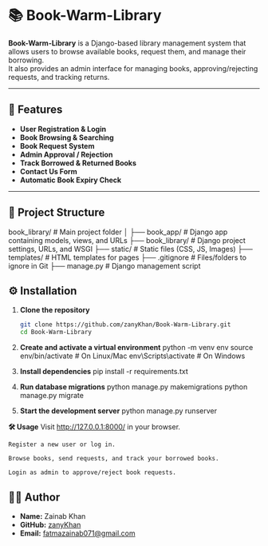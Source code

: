 # 📚 Book-Warm-Library

**Book-Warm-Library** is a Django-based library management system that allows users to browse available books, request them, and manage their borrowing.  
It also provides an admin interface for managing books, approving/rejecting requests, and tracking returns.

---

## 🚀 Features

- **User Registration & Login**
- **Book Browsing & Searching**
- **Book Request System**
- **Admin Approval / Rejection**
- **Track Borrowed & Returned Books**
- **Contact Us Form**
- **Automatic Book Expiry Check**

---

## 📂 Project Structure

book_library/ # Main project folder
│
├── book_app/ # Django app containing models, views, and URLs
├── book_library/ # Django project settings, URLs, and WSGI
├── static/ # Static files (CSS, JS, Images)
├── templates/ # HTML templates for pages
├── .gitignore # Files/folders to ignore in Git
├── manage.py # Django management script

## ⚙️ Installation

1. **Clone the repository**
   ```bash
   git clone https://github.com/zanyKhan/Book-Warm-Library.git
   cd Book-Warm-Library

2. **Create and activate a virtual environment**
    python -m venv env
    source env/bin/activate     # On Linux/Mac
    env\Scripts\activate        # On Windows

3. **Install dependencies**
    pip install -r requirements.txt

4. **Run database migrations**
    python manage.py makemigrations
    python manage.py migrate

5. **Start the development server**
    python manage.py runserver

**🛠️ Usage**
    Visit http://127.0.0.1:8000/ in your browser.
    
    Register a new user or log in.
    
    Browse books, send requests, and track your borrowed books.
    
    Login as admin to approve/reject book requests.

## 👩‍💻 Author

- **Name:** Zainab Khan  
- **GitHub:** [zanyKhan](https://github.com/zanyKhan)  
- **Email:** fatmazainab071@gmail.com
